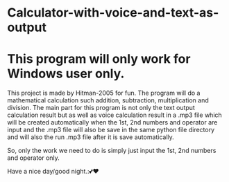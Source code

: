 # Calculator-with-voice-and-text-as-output
# This program will only work for Windows user only.

This project is made by Hitman-2005 for fun.
The program will do a mathematical calculation such addition, subtraction, multiplication and division.
The main part for this program is not only the text output calculation result but as well as voice calculation result in a .mp3 file which will be created automatically when the 1st, 2nd numbers and operator are input and the .mp3 file will also be save in the same python file directory and will also the run .mp3 file after it is save automatically.

So, only the work we need to do is simply just input the 1st, 2nd numbers and operator only.

Have a nice day/good night.:💕❤️
